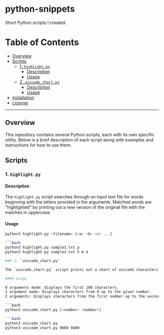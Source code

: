 # python-snippets
Short Python scripts I created.


# Table of Contents

- [Overview](#overview)
- [Scripts](#scripts)
  - [1. `highlight.py`](#1-highlightpy)
    - [Description](#description)
    - [Usage](#usage)
  - [2. `unicode_chart.py`](#2-unicode_chartpy)
    - [Description](#description-1)
    - [Usage](#usage-1)
- [Installation](#installation)
- [License](#license)

---

## Overview

This repository contains several Python scripts, each with its own specific utility. Below is a brief description of each script along with examples and instructions for how to use them.

## Scripts

### 1. `highlight.py`

#### Description

The `highlight.py` script searches through an input text file for words beginning with the letters provided in the arguments. Matched words are "highlighted" by printing out a new version of the original file with the matches in uppercase.

#### Usage

```bash
python3 highlight.py <filename> [<a> <b> <c> ...]

```bash
python3 highlight.py sample1.txt p 
python3 highlight.py sample2.txt h m e

### 2. `unicode_chart.py`

The `unicode_chart.py` script prints out a chart of unicode characters, showing the character and its numerical value. One argument: prints everything

#### Usage

0 arguments mode: Displays the first 100 characters.
1 argument mode: Displays characters from 0 up to the given number.
2 arguments: Displays characters from the first number up to the second number.

```bash
python3 unicode_chart.py [<number> <number>]

```bash
python3 unicode_chart.py
python3 unicode_chart.py 9000 9400
